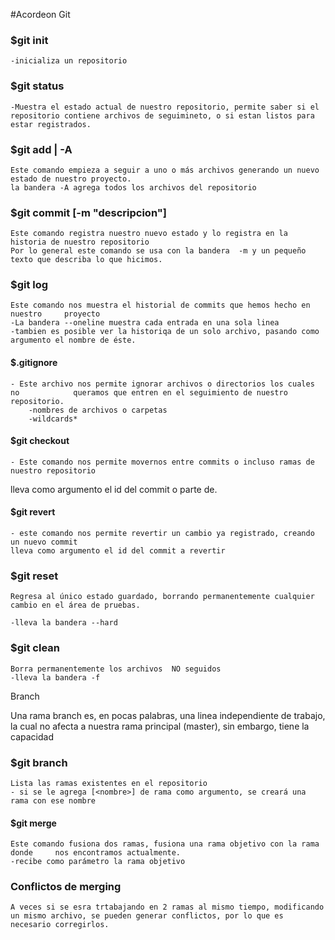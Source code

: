 
#Acordeon Git
### $git init
    -inicializa un repositorio
### $git status
    -Muestra el estado actual de nuestro repositorio, permite saber si el repositorio contiene archivos de seguimineto, o si estan listos para estar registrados.
### $git add <archivo> | -A
    Este comando empieza a seguir a uno o más archivos generando un nuevo estado de nuestro proyecto.
    la bandera -A agrega todos los archivos del repositorio
### $git commit [-m "descripcion"]
    Este comando registra nuestro nuevo estado y lo registra en la historia de nuestro repositorio
    Por lo general este comando se usa con la bandera  -m y un pequeño texto que describa lo que hicimos.
    
### $git log
    Este comando nos muestra el historial de commits que hemos hecho en nuestro     proyecto 
    -La bandera --oneline muestra cada entrada en una sola linea
    -tambien es posible ver la historiqa de un solo archivo, pasando como           argumento el nombre de éste.
    
#### $.gitignore
    
    - Este archivo nos permite ignorar archivos o directorios los cuales no            queramos que entren en el seguimiento de nuestro repositorio.
        -nombres de archivos o carpetas
        -wildcards*
#### $git checkout

    - Este comando nos permite movernos entre commits o incluso ramas de nuestro repositorio

lleva como argumento el  id del commit o parte de.
#### $git revert

    - este comando nos permite revertir un cambio ya registrado, creando un nuevo commit
    lleva como argumento el id del commit a revertir
### $git reset

    Regresa al único estado guardado, borrando permanentemente cualquier cambio en el área de pruebas.
    
    -lleva la bandera --hard
### $git clean
    Borra permanentemente los archivos  NO seguidos
    -lleva la bandera -f
 
Branch

Una rama branch es, en pocas palabras, una linea independiente de trabajo, la cual no afecta a nuestra rama principal (master), sin embargo, tiene la capacidad

### $git branch
    Lista las ramas existentes en el repositorio
    - si se le agrega [<nombre>] de rama como argumento, se creará una rama con ese nombre
    
#### $git merge
    Este comando fusiona dos ramas, fusiona una rama objetivo con la rama donde     nos encontramos actualmente.
    -recibe como parámetro la rama objetivo
    
### Conflictos de merging
    A veces si se esra trtabajando en 2 ramas al mismo tiempo, modificando un mismo archivo, se pueden generar conflictos, por lo que es necesario corregirlos.
    
    
    
    
    
    
    
    
    
    
    
    

